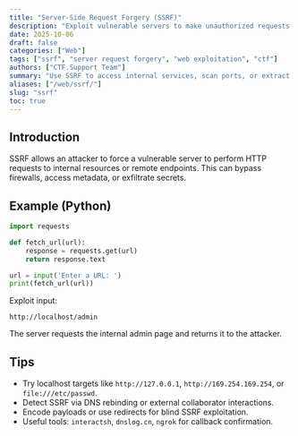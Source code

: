 ```yaml
---
title: "Server-Side Request Forgery (SSRF)"
description: "Exploit vulnerable servers to make unauthorized requests to internal or external systems on behalf of the target."
date: 2025-10-06
draft: false
categories: ["Web"]
tags: ["ssrf", "server request forgery", "web exploitation", "ctf"]
authors: ["CTF.Support Team"]
summary: "Use SSRF to access internal services, scan ports, or extract local resources through unsanitized fetch requests."
aliases: ["/web/ssrf/"]
slug: "ssrf"
toc: true
---
```


## Introduction

SSRF allows an attacker to force a vulnerable server to perform HTTP requests to internal resources or remote endpoints.
This can bypass firewalls, access metadata, or exfiltrate secrets.

## Example (Python)

```python
import requests

def fetch_url(url):
    response = requests.get(url)
    return response.text

url = input('Enter a URL: ')
print(fetch_url(url))
```

Exploit input:

```text
http://localhost/admin
```

The server requests the internal admin page and returns it to the attacker.

## Tips

- Try localhost targets like `http://127.0.0.1`, `http://169.254.169.254`, or `file:///etc/passwd`.
- Detect SSRF via DNS rebinding or external collaborator interactions.
- Encode payloads or use redirects for blind SSRF exploitation.
- Useful tools: `interactsh`, `dnslog.cn`, `ngrok` for callback confirmation.
